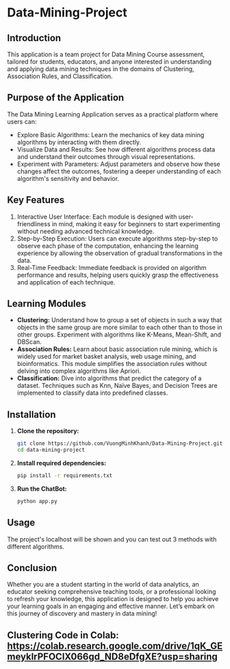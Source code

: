 # Data-Mining-Project

## Introduction
This application is a team project for Data Mining Course assessment, tailored for students, educators, and anyone interested in understanding and applying data mining techniques in the domains of Clustering, Association Rules, and Classification.

## Purpose of the Application
The Data Mining Learning Application serves as a practical platform where users can:

- Explore Basic Algorithms: Learn the mechanics of key data mining algorithms by interacting with them directly.
- Visualize Data and Results: See how different algorithms process data and understand their outcomes through visual representations.
- Experiment with Parameters: Adjust parameters and observe how these changes affect the outcomes, fostering a deeper understanding of each algorithm's sensitivity and behavior.

## Key Features
1. Interactive User Interface: Each module is designed with user-friendliness in mind, making it easy for beginners to start experimenting without needing advanced technical knowledge.
2. Step-by-Step Execution: Users can execute algorithms step-by-step to observe each phase of the computation, enhancing the learning experience by allowing the observation of gradual transformations in the data.
3. Real-Time Feedback: Immediate feedback is provided on algorithm performance and results, helping users quickly grasp the effectiveness and application of each technique.

## Learning Modules
- **Clustering:** Understand how to group a set of objects in such a way that objects in the same group are more similar to each other than to those in other groups. Experiment with algorithms like K-Means, Mean-Shift, and DBScan.
- **Association Rules:** Learn about basic association rule mining, which is widely used for market basket analysis, web usage mining, and bioinformatics. This module simplifies the association rules without delving into complex algorithms like Apriori.
- **Classification:** Dive into algorithms that predict the category of a dataset. Techniques such as Knn, Naïve Bayes, and Decision Trees are implemented to classify data into predefined classes.

## Installation
1. **Clone the repository:**
    ```bash
    git clone https://github.com/VuongMinhKhanh/Data-Mining-Project.git data-mining-project
    cd data-mining-project
    ```
2. **Install required dependencies:**
    ```bash
    pip install -r requirements.txt
    ```
3. **Run the ChatBot:**
    ```bash
    python app.py
    ```

## Usage
The project's localhost will be shown and you can test out 3 methods with different algorithms.

## Conclusion
Whether you are a student starting in the world of data analytics, an educator seeking comprehensive teaching tools, or a professional looking to refresh your knowledge, this application is designed to help you achieve your learning goals in an engaging and effective manner. Let’s embark on this journey of discovery and mastery in data mining!


## Clustering Code in Colab: https://colab.research.google.com/drive/1qK_GEmeyklrPFOClX066gd_ND8eDfgXE?usp=sharing
